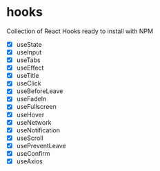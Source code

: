 # hooks

Collection of React Hooks ready to install with NPM

- [x] useState
- [x] useInput
- [x] useTabs
- [x] useEffect
- [x] useTitle
- [x] useClick
- [x] useBeforeLeave
- [x] useFadeIn
- [x] useFullscreen
- [x] useHover
- [x] useNetwork
- [x] useNotification
- [x] useScroll
- [x] usePreventLeave
- [x] useConfirm
- [x] useAxios
